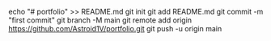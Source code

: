 echo "# portfolio" >> README.md
git init
git add README.md
git commit -m "first commit"
git branch -M main
git remote add origin https://github.com/Astroid1V/portfolio.git
git push -u origin main
